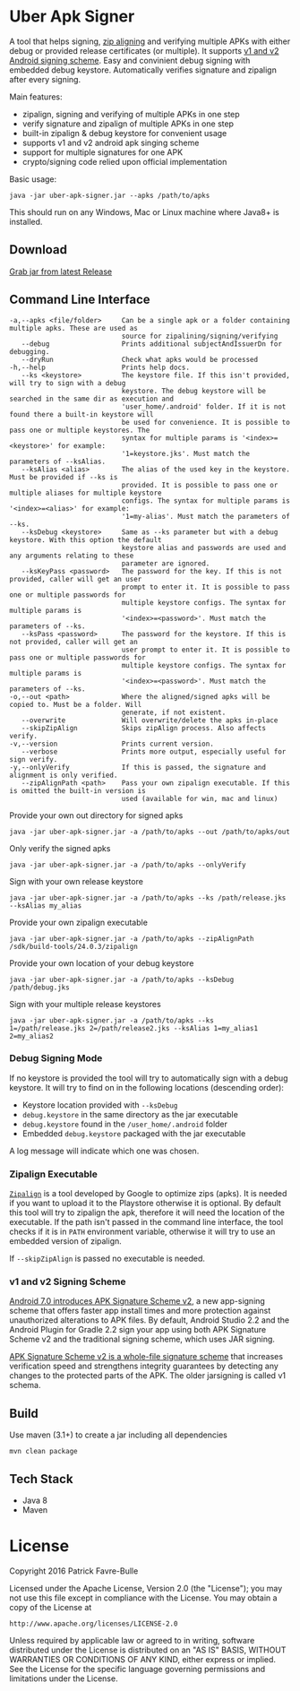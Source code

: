 # Uber Apk Signer
A tool that helps signing, [zip aligning](https://developer.android.com/studio/command-line/zipalign.html) and verifying multiple APKs with either debug or provided release certificates (or multiple). It supports [v1 and v2 Android signing scheme](https://developer.android.com/about/versions/nougat/android-7.0.html#apk_signature_v2). Easy and convinient debug signing with embedded debug keystore. Automatically verifies signature and zipalign after every signing.

Main features:

* zipalign, signing and verifying of multiple APKs in one step
* verify signature and zipalign of multiple APKs in one step
* built-in zipalign & debug keystore for convenient usage
* supports v1 and v2 android apk singing scheme
* support for multiple signatures for one APK
* crypto/signing code relied upon official implementation

Basic usage:

    java -jar uber-apk-signer.jar --apks /path/to/apks

This should run on any Windows, Mac or Linux machine where Java8+ is installed. 

## Download

[Grab jar from latest Release](https://github.com/patrickfav/uber-apk-signer/releases/latest)

## Command Line Interface

    -a,--apks <file/folder>     Can be a single apk or a folder containing multiple apks. These are used as
                                source for zipalining/signing/verifying
       --debug                  Prints additional subjectAndIssuerDn for debugging.
       --dryRun                 Check what apks would be processed
    -h,--help                   Prints help docs.
       --ks <keystore>          The keystore file. If this isn't provided, will try to sign with a debug
                                keystore. The debug keystore will be searched in the same dir as execution and
                                'user_home/.android' folder. If it is not found there a built-in keystore will
                                be used for convenience. It is possible to pass one or multiple keystores. The
                                syntax for multiple params is '<index>=<keystore>' for example:
                                '1=keystore.jks'. Must match the parameters of --ksAlias.
       --ksAlias <alias>        The alias of the used key in the keystore. Must be provided if --ks is
                                provided. It is possible to pass one or multiple aliases for multiple keystore
                                configs. The syntax for multiple params is '<index>=<alias>' for example:
                                '1=my-alias'. Must match the parameters of --ks.
       --ksDebug <keystore>     Same as --ks parameter but with a debug keystore. With this option the default
                                keystore alias and passwords are used and any arguments relating to these
                                parameter are ignored.
       --ksKeyPass <password>   The password for the key. If this is not provided, caller will get an user
                                prompt to enter it. It is possible to pass one or multiple passwords for
                                multiple keystore configs. The syntax for multiple params is
                                '<index>=<password>'. Must match the parameters of --ks.
       --ksPass <password>      The password for the keystore. If this is not provided, caller will get an
                                user prompt to enter it. It is possible to pass one or multiple passwords for
                                multiple keystore configs. The syntax for multiple params is
                                '<index>=<password>'. Must match the parameters of --ks.
    -o,--out <path>             Where the aligned/signed apks will be copied to. Must be a folder. Will
                                generate, if not existent.
       --overwrite              Will overwrite/delete the apks in-place
       --skipZipAlign           Skips zipAlign process. Also affects verify.
    -v,--version                Prints current version.
       --verbose                Prints more output, especially useful for sign verify.
    -y,--onlyVerify             If this is passed, the signature and alignment is only verified.
       --zipAlignPath <path>    Pass your own zipalign executable. If this is omitted the built-in version is
                                used (available for win, mac and linux)

Provide your own out directory for signed apks

    java -jar uber-apk-signer.jar -a /path/to/apks --out /path/to/apks/out

Only verify the signed apks

    java -jar uber-apk-signer.jar -a /path/to/apks --onlyVerify

Sign with your own release keystore

    java -jar uber-apk-signer.jar -a /path/to/apks --ks /path/release.jks --ksAlias my_alias

Provide your own zipalign executable

    java -jar uber-apk-signer.jar -a /path/to/apks --zipAlignPath /sdk/build-tools/24.0.3/zipalign

Provide your own location of your debug keystore

    java -jar uber-apk-signer.jar -a /path/to/apks --ksDebug /path/debug.jks

Sign with your multiple release keystores

    java -jar uber-apk-signer.jar -a /path/to/apks --ks 1=/path/release.jks 2=/path/release2.jks --ksAlias 1=my_alias1 2=my_alias2


### Debug Signing Mode

If no keystore is provided the tool will try to automatically sign with a debug keystore. It will try to find on in the following locations (descending order):

* Keystore location provided with `--ksDebug`
* `debug.keystore` in the same directory as the jar executable
* `debug.keystore` found in the `/user_home/.android` folder
* Embedded `debug.keystore` packaged with the jar executable

A log message will indicate which one was chosen.

### Zipalign Executable

[`Zipalign`](https://developer.android.com/studio/command-line/zipalign.html) is a tool developed by Google to optimize zips (apks). It is needed if you want to upload it to the Playstore otherwise it is optional. By default this tool will try to zipalign the apk, therefore it will need the location of the executable. If the path isn't passed in the command line interface, the tool checks if it is in `PATH` environment variable, otherwise it will try to use an embedded version of zipalign. 

If `--skipZipAlign` is passed no executable is needed.

### v1 and v2 Signing Scheme

[Android 7.0 introduces APK Signature Scheme v2](https://developer.android.com/about/versions/nougat/android-7.0.html#apk_signature_v2), a new app-signing scheme that offers faster app install times and more protection against unauthorized alterations to APK files. By default, Android Studio 2.2 and the Android Plugin for Gradle 2.2 sign your app using both APK Signature Scheme v2 and the traditional signing scheme, which uses JAR signing.

[APK Signature Scheme v2 is a whole-file signature scheme](https://source.android.com/security/apksigning/v2.html) that increases verification speed and strengthens integrity guarantees by detecting any changes to the protected parts of the APK. The older jarsigning is called v1 schema.

## Build

Use maven (3.1+) to create a jar including all dependencies

    mvn clean package

## Tech Stack

* Java 8
* Maven

# License

Copyright 2016 Patrick Favre-Bulle

Licensed under the Apache License, Version 2.0 (the "License");
you may not use this file except in compliance with the License.
You may obtain a copy of the License at

    http://www.apache.org/licenses/LICENSE-2.0

Unless required by applicable law or agreed to in writing, software
distributed under the License is distributed on an "AS IS" BASIS,
WITHOUT WARRANTIES OR CONDITIONS OF ANY KIND, either express or implied.
See the License for the specific language governing permissions and
limitations under the License.
